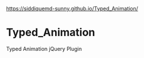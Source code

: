 https://siddiquemd-sunny.github.io/Typed_Animation/

# Typed_Animation
Typed Animation jQuery Plugin
